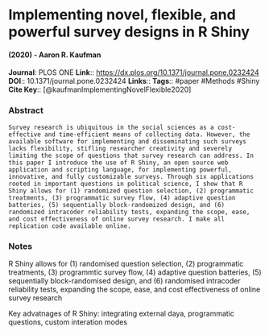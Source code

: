 # Implementing novel, flexible, and powerful survey designs in R Shiny
#### (2020) - Aaron R. Kaufman
**Journal**: PLOS ONE
**Link**:: https://dx.plos.org/10.1371/journal.pone.0232424
**DOI**:: 10.1371/journal.pone.0232424
**Links**:: 
**Tags**:: #paper #Methods #Shiny
**Cite Key**:: [@kaufmanImplementingNovelFlexible2020]

### Abstract

```
Survey research is ubiquitous in the social sciences as a cost-effective and time-efficient means of collecting data. However, the available software for implementing and disseminating such surveys lacks flexibility, stifling researcher creativity and severely limiting the scope of questions that survey research can address. In this paper I introduce the use of R Shiny, an open source web application and scripting language, for implementing powerful, innovative, and fully customizable surveys. Through six applications rooted in important questions in political science, I show that R Shiny allows for (1) randomized question selection, (2) programmatic treatments, (3) programmatic survey flow, (4) adaptive question batteries, (5) sequentially block-randomized design, and (6) randomized intracoder reliability tests, expanding the scope, ease, and cost effectiveness of online survey research. I make all replication code available online.
```

### Notes

R Shiny allows for (1) randomised question selection, (2) programmatic treatments, (3) programmtic survey flow, (4) adaptive question batteries, (5) sequentially block-randomised design, and (6) randomised intracoder reliability tests, expanding the scope, ease, and cost effectiveness of online survey research

Key advatnages of R Shiny: integrating external daya, programmatic questions, custom interation modes